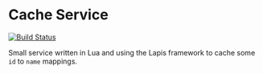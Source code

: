 # Cache Service

[![Build Status](https://travis-ci.org/deanobarnett/lua-cache-service.svg?branch=master)](https://travis-ci.org/deanobarnett/lua-cache-service)

Small service written in Lua and using the Lapis framework to cache some `id` to `name` mappings.
